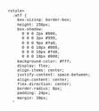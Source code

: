 <svg fill="none" viewBox="0 0 854 300" width="854" height="300" xmlns="http://www.w3.org/2000/svg">
  <foreignObject width="100%" height="100%">
    <div xmlns="http://www.w3.org/1999/xhtml">

      <style>
        .wtf {
          box-sizing: border-box;
          height: 250px;
          box-shadow:
            0 0 0 2px #000,
            0 0 0 3px #999,
            0 0 0 9px #fa0,
            0 0 0 10px #666,
            0 0 0 16px #fd0,
            0 0 0 18px #000;
          background-color: #fff;
          display: flex;
          align-items: center;
          justify-content: space-between;
          align-content: center;
          flex-direction: center;
          border-radius: 8px;
          padding: 24px;
          margin: 30px;
        }
        .wtf__item {
          padding: 24px;
        }
      </style>

      <div class="wtf">
        <div class="wtf__item">
          <h1>Привет!</h1>
          <p><a href="https://sglazov.ru/">https://sglazov.ru/</a></p>
        </div>
        <div class="wtf__item">
          <p>Это попытка поверстать в README-файле информации профиля привычным способом: <code>flex</code>, <code>css</code>, вот это всё.</p>
          <p>Я до конца не знаю, как себя поведёт ссылка в ссылке, но svg вставлено через тег <code>img</code>, поэтому кликаться не должно.</p>
        </div>
      </div>
    </div>
  </foreignObject>
</svg>
